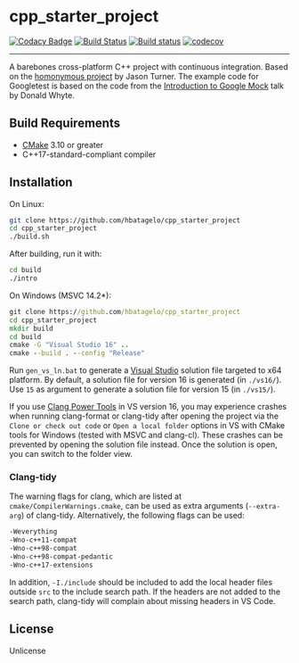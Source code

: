# cpp_starter_project

[![Codacy Badge](https://api.codacy.com/project/badge/Grade/700a7eed3d8340acbbeb7a495c123a33)](https://app.codacy.com/app/hbatagelo/cpp_starter_project?utm_source=github.com&utm_medium=referral&utm_content=hbatagelo/cpp_starter_project&utm_campaign=Badge_Grade_Dashboard) [![Build Status](https://travis-ci.org/hbatagelo/cpp_starter_project.svg?branch=master)](https://travis-ci.org/hbatagelo/cpp_starter_project) [![Build status](https://ci.appveyor.com/api/projects/status/66fs8jswu3760qak?svg=true)](https://ci.appveyor.com/project/hbatagelo/cpp-starter-project) [![codecov](https://codecov.io/gh/hbatagelo/cpp_starter_project/branch/master/graph/badge.svg)](https://codecov.io/gh/hbatagelo/cpp_starter_project)

---------
A barebones cross-platform C++ project with continuous integration. Based on the [homonymous project](https://github.com/lefticus/cpp_starter_project) by Jason Turner. The example code for Googletest is based on the code from the [Introduction to Google Mock](http://donsoft.io/gmock-presentation/) talk by Donald Whyte.

## Build Requirements

*   [CMake](https://cmake.org) 3.10 or greater
*   C++17-standard-compliant compiler

## Installation

On Linux:

```sh
git clone https://github.com/hbatagelo/cpp_starter_project
cd cpp_starter_project
./build.sh
```

After building, run it with:

```sh
cd build
./intro
```

On Windows (MSVC 14.2*):

```bat
git clone https://github.com/hbatagelo/cpp_starter_project
cd cpp_starter_project
mkdir build
cd build
cmake -G "Visual Studio 16" ..
cmake --build . --config "Release"
```

Run `gen_vs_ln.bat` to generate a [Visual Studio](https://visualstudio.microsoft.com/vs/) solution file targeted to x64 platform. By default, a solution file for version 16 is generated (in `./vs16/`). Use `15` as argument to generate a solution file for version 15 (in `./vs15/`).

If you use [Clang Power Tools](https://clangpowertools.com/download.html) in VS version 16, you may experience crashes when running clang-format or clang-tidy after opening the project via the `Clone or check out code` or `Open a local folder` options in VS with CMake tools for Windows (tested with MSVC and clang-cl). These crashes can be prevented by opening the solution file instead. Once the solution is open, you can switch to the folder view.

### Clang-tidy

The warning flags for clang, which are listed at ``cmake/CompilerWarnings.cmake``, can be used as extra arguments (`--extra-arg`) of clang-tidy. Alternatively, the following flags can be used:

```sh
-Weverything
-Wno-c++11-compat
-Wno-c++98-compat
-Wno-c++98-compat-pedantic
-Wno-c++17-extensions
```

In addition, `-I./include` should be included to add the local header files outside `src` to the include search path. If the headers are not added to the search path, clang-tidy will complain about missing headers in VS Code.

## License

Unlicense
